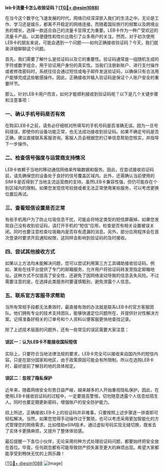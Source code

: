 **leb卡流量卡怎么收验证码？[[TG💪+ @esim1088](https://t.me/s/esim1088)]**

在当今这个数字化飞速发展的时代，网络已经深深嵌入我们的生活之中。无论是工作、学习还是娱乐，都离不开稳定的网络连接。而随着国际旅行的频繁以及跨境业务的增长，选择一款适合自己的流量卡显得尤为重要。LEB卡作为一种广受欢迎的流量卡产品，以其便捷性和性价比吸引了众多用户的关注。然而，对于初次使用LEB卡的朋友来说，可能会遇到一个问题——如何正确接收验证码？今天，我们就来详细聊聊这个问题。

首先，我们需要了解什么是验证码以及它的重要性。验证码通常是一组随机生成的字符或数字组合，用于验证用户身份的真实性。当我们注册新账户、进行支付操作或者修改密码时，系统往往会通过短信或电子邮件发送验证码，以确保只有合法用户能够完成这些敏感操作。因此，正确接收并输入验证码是保证个人账户安全的重要环节。

那么，针对LEB卡用户而言，如何才能顺利接收到验证码呢？以下是几个关键步骤和注意事项：

### **一、确认手机号码是否有效**
在购买LEB卡之前，请务必仔细核对所填写的手机号码是否准确无误。因为一旦号码错误，即使你的设备功能正常，也无法成功接收到验证码。如果不确定号码是否正确，建议直接联系客服咨询。客服人员会根据您的订单信息帮助您核实，并指导下一步操作。

### **二、检查信号强度与运营商支持情况**
LEB卡依赖于当地的移动通信网络来传输数据和服务。因此，在尝试接收验证码前，请先确保您的设备处于良好的信号覆盖区域内。此外，还需确认当前使用的SIM卡是否得到了当地主流运营商的支持。虽然LEB卡兼容性强，但仍可能存在个别区域内的限制。如果您发现信号较弱或者无法正常使用某些服务，可以考虑更换位置后再试。

### **三、查看短信设置是否正常**
有些手机用户为了防止垃圾信息干扰，可能会将特定类型的短信屏蔽掉。如果您发现自己没有收到验证码，请打开手机的“短信”应用，检查是否有相关设置被误关闭。同时也要注意检查垃圾箱内是否存有遗漏的消息。另外，部分应用程序会在首次登录时要求开启通知权限，这同样会影响到验证码的及时接收。

### **四、尝试其他接收方式**
如果以上方法均未能解决问题，您可以尝试利用第三方工具辅助接收验证码。例如，某些在线平台提供了专门的邮箱服务，允许用户将验证码转发至指定邮箱地址。这种方式不仅提高了安全性，还避免了因网络波动导致的信息丢失风险。不过需要注意的是，在选择此类服务时要谨慎甄别，避免泄露个人信息。

### **五、联系官方客服寻求帮助**
当所有常规手段都无法奏效时，最直接有效的办法就是联系LEB卡的官方客服团队。他们拥有专业的技术支持团队，能够快速定位问题所在，并提供针对性解决方案。记得准备好相关的订单号和个人资料以便客服更快地查找记录。

除了上述技术层面的问题外，还有一些常见的误区需要大家注意：

#### **误区一：认为LEB卡不能接收国际短信**
实际上，只要符合当地法律法规的要求，LEB卡完全可以接收来自国内外的短信内容。只是在部分国家和地区，由于政策原因可能会有所限制。所以在选购LEB卡时，最好提前了解目的地的具体规定。

#### **误区二：忽视了隐私保护**
近年来，随着网络安全形势日益严峻，越来越多的人开始重视隐私保护。因此，在使用LEB卡接收验证码的过程中，一定要提高警惕，切勿随意透露个人信息给陌生人。同时也要定期更新密码，增强账户的安全防护能力。

综上所述，正确接收LEB卡上的验证码并非难事，只要按照上述步骤逐一排查即可轻松解决。当然，如果您觉得手动操作过于繁琐，也可以考虑采用更加智能化的方式管理您的网络需求。比如借助eSIM技术，通过虚拟号码实现无缝切换，既省去了实体卡更换麻烦，又提升了整体体验感。

最后提醒一下各位小伙伴，无论采用何种方式处理验证码问题，都要始终把安全放在首位。毕竟，任何疏忽都有可能导致财产损失甚至更大的麻烦出现。希望大家都能享受到畅快无忧的上网乐趣！

[[TG💪+ @esim1088](https://t.me/s/esim1088) ![Image](https://i.postimg.cc/4NQfJmqS/Snipaste-2025-05-13-00-14-12.png)]